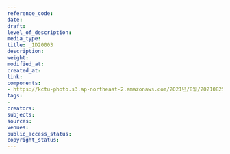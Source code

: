```yaml
---
reference_code: 
date: 
draft: 
level_of_description: 
media_type: 
title: _1D20003
description: 
weight: 
modified_at: 
created_at: 
link: 
components:
- https://kctu-photo.s3.ap-northeast-2.amazonaws.com/2021년/8월/20210825_하반기+총파업+대장정_대구/_1D20003.jpg
tags:
- 
creators: 
subjects: 
sources: 
venues: 
public_access_status: 
copyright_status: 
---
```

